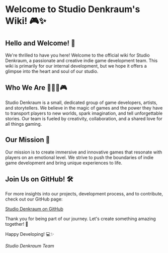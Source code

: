 # Welcome to Studio Denkraum's Wiki! 🎮✨

## Hello and Welcome! 👋

We're thrilled to have you here! Welcome to the official wiki for Studio Denkraum, a passionate and creative indie game development team. This wiki is primarily for our internal development, but we hope it offers a glimpse into the heart and soul of our studio.

## Who We Are 🧑‍💻🎨🎮

Studio Denkraum is a small, dedicated group of game developers, artists, and storytellers. We believe in the magic of games and the power they have to transport players to new worlds, spark imagination, and tell unforgettable stories. Our team is fueled by creativity, collaboration, and a shared love for all things gaming.

## Our Mission 🚀

Our mission is to create immersive and innovative games that resonate with players on an emotional level. We strive to push the boundaries of indie game development and bring unique experiences to life.

## Join Us on GitHub! 🛠️

For more insights into our projects, development process, and to contribute, check out our GitHub page:

<a href="[https://github.com/Studio-Denkraum/game-dev]" target="_blank">Studio Denkraum on GitHub</a>


Thank you for being part of our journey. Let's create something amazing together! 🌟

Happy Developing! 💻✨

*Studio Denkraum Team*
